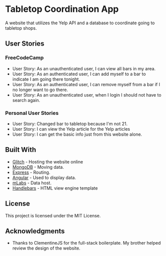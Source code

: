 # Tabletop Coordination App

A website that utilizes the Yelp API and a database to coordinate going to tabletop shops.

## User Stories

### FreeCodeCamp

* User Story: As an unauthenticated user, I can view all bars in my area.
* User Story: As an authenticated user, I can add myself to a bar to indicate I am going there tonight.
* User Story: As an authenticated user, I can remove myself from a bar if I no longer want to go there.
* User Story: As an unauthenticated user, when I login I should not have to search again.

### Personal User Stories

* User Story: Changed bar to tabletop because I'm not 21. 
* User Story: I can view the Yelp article for the Yelp articles
* User Story: I can get the basic info just from this website alone. 

## Built With

* [Glitch](https://glitch.com/) - Hosting the website online
* [MongoDB](https://www.mongodb.com/) - Moving data.
* [Express](https://expressjs.com/) - Routing.
* [Angular](https://angularjs.org/) - Used to display data.
* [mLabs](https://mlab.com/) - Data host.
* [Handlebars](http://handlebarsjs.com/) - HTML view engine template


## License

This project is licensed under the MIT License.

## Acknowledgments

* Thanks to ClementineJS for the full-stack boilerplate. My brother helped review the design of the website. 

